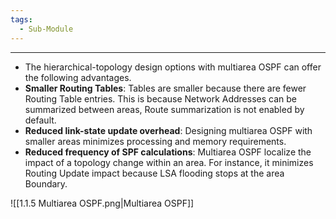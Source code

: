 ```yaml
---
tags:
  - Sub-Module
---
```


---
- The hierarchical-topology design options with multiarea OSPF can offer the following advantages.
- **Smaller Routing Tables**:
  Tables are smaller because there are fewer Routing Table entries.
  This is because Network Addresses can be summarized between areas,
  Route summarization is not enabled by default.
- **Reduced link-state update overhead**:
  Designing multiarea OSPF with smaller areas minimizes processing and memory requirements.
- **Reduced frequency of SPF calculations**:
  Multiarea OSPF localize the impact of a topology change within an area.
  For instance, it minimizes Routing Update impact because LSA flooding stops at the area Boundary.

![[1.1.5 Multiarea OSPF.png|Multiarea OSPF]]